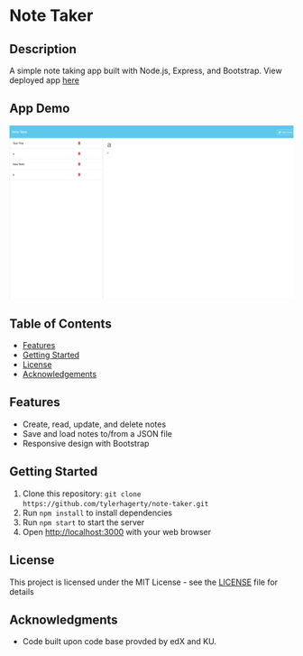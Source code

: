 # Note Taker

## Description
A simple note taking app built with Node.js, Express, and Bootstrap.
View deployed app [here](https://express-note-taker-ag-4434075321af.herokuapp.com/)

## App Demo
![Image](./assets/app_demo.jpeg)

## Table of Contents
- [Features](#features)
- [Getting Started](#getting-started)
- [License](#license)
- [Acknowledgements](#acknowledgments)


## Features

- Create, read, update, and delete notes
- Save and load notes to/from a JSON file
- Responsive design with Bootstrap

## Getting Started

1. Clone this repository: `git clone https://github.com/tylerhagerty/note-taker.git`
2. Run `npm install` to install dependencies
3. Run `npm start` to start the server
4. Open [http://localhost:3000](http://localhost:3000) with your web browser

## License

This project is licensed under the MIT License - see the [LICENSE](LICENSE) file for details

## Acknowledgments

- Code built upon code base provded by edX and KU.
